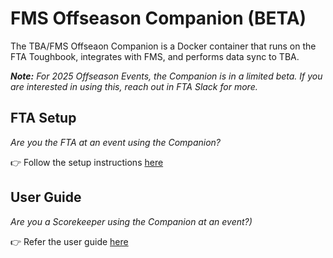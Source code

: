 # FMS Offseason Companion (BETA)

The TBA/FMS Offseaon Companion is a Docker container that runs on the FTA Toughbook, integrates with FMS, and performs data sync to TBA.

_**Note:** For 2025 Offseason Events, the Companion is in a limited beta. If you are interested in using this, reach out in FTA Slack for more._

## FTA Setup

_Are you the FTA at an event using the Companion?_

👉 Follow the setup instructions [here](https://github.com/the-blue-alliance/fms-companion-dist/blob/main/FTA-Setup.md)

## User Guide

_Are you a Scorekeeper using the Companion at an event?)_

👉 Refer the user guide [here](https://github.com/the-blue-alliance/fms-companion-dist/blob/main/User-Guide.md)
